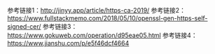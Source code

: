 参考链接1：http://jinyy.app/article/https-ca-2019/
参考链接2：https://www.fullstackmemo.com/2018/05/10/openssl-gen-https-self-signed-cer/
参考链接3：https://www.gokuweb.com/operation/d95eae05.html
参考链接4：https://www.jianshu.com/p/e5f46dcf4664
